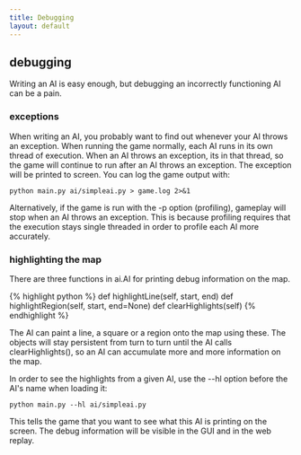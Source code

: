 ```yaml
---
title: Debugging
layout: default
---
```


## debugging

Writing an AI is easy enough, but debugging an incorrectly functioning AI can
be a pain.

### exceptions

When writing an AI, you probably want to find out whenever your AI throws an
exception. When running the game normally, each AI runs in its own thread of
execution. When an AI throws an exception, its in that thread, so the game
will continue to run after an AI throws an exception. The exception will be
printed to screen. You can log the game output with:


    python main.py ai/simpleai.py > game.log 2>&1


Alternatively, if the game is run with the -p option (profiling), gameplay
will stop when an AI throws an exception. This is because profiling requires
that the execution stays single threaded in order to profile each AI more
accurately.

### highlighting the map

There are three functions in ai.AI for printing debug information on the map.



{% highlight python %}
    def highlightLine(self, start, end)
    def highlightRegion(self, start, end=None)
    def clearHighlights(self)
{% endhighlight %}


The AI can paint a line, a square or a region onto the map using these. The
objects will stay persistent from turn to turn until the AI calls
clearHighlights(), so an AI can accumulate more and more information on the
map.

In order to see the highlights from a given AI, use the --hl option before the
AI's name when loading it:



    python main.py --hl ai/simpleai.py


This tells the game that you want to see what this AI is printing on the
screen. The debug information will be visible in the GUI and in the web
replay.

